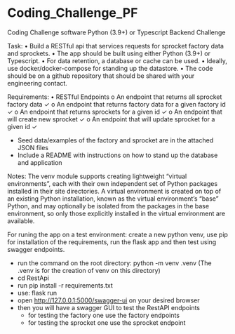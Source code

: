 # Coding_Challenge_PF
Coding Challenge software
Python (3.9+) or Typescript Backend Challenge

Task:
•	Build a RESTful api that services requests for sprocket factory data and sprockets.
•	The app should be built using either Python (3.9+) or Typescript.
•	For data retention, a database or cache can be used.
•	Ideally, use docker/docker-compose for standing up the datastore.
•	The code should be on a github repository that should be shared with your engineering contact.

Requirements:
•	RESTful Endpoints
o	An endpoint that returns all sprocket factory data ✓
o	An endpoint that returns factory data for a given factory id ✓
o	An endpoint that returns sprockets for a given id ✓
o	An endpoint that will create new sprocket ✓
o	An endpoint that will update sprocket for a given id ✓
   -  Seed data/examples of the factory and sprocket are in the attached JSON files
   -  Include a README with instructions on how to stand up the database and application

Notes:
The venv module supports creating lightweight “virtual environments”, each with their own independent set of Python packages installed in their site directories. A virtual environment is created on top of an existing Python installation, known as the virtual environment’s “base” Python, and may optionally be isolated from the packages in the base environment, so only those explicitly installed in the virtual environment are available.


For runing the app on a test environment: create a new python venv, use pip for installation of the requirements, run the flask app and then test using swagger endpoints.

- run the command on the root directory: python -m venv .venv (The .venv is for the creation of venv on this directory)
- cd RestApi
- run pip install -r requirements.txt
- use: flask run
- open http://127.0.0.1:5000/swagger-ui on your desired browser
- then you will have a swagger GUI to test the RestAPI endpoints
   - for testing the factory one use the factory endpoints
   - for testing the sprocket one use the sprocket endpoint 

